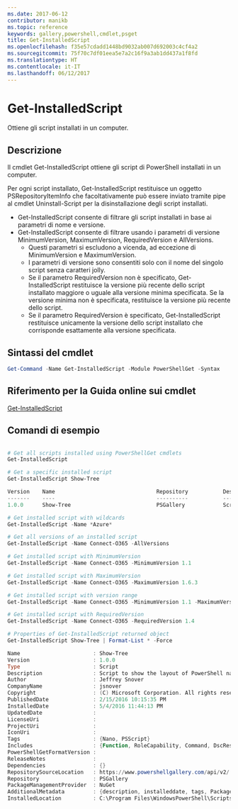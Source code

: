 ```yaml
---
ms.date: 2017-06-12
contributor: manikb
ms.topic: reference
keywords: gallery,powershell,cmdlet,psget
title: Get-InstalledScript
ms.openlocfilehash: f35e57cdadd1448bd9032ab007d692003c4cf4a2
ms.sourcegitcommit: 75f70c7df01eea5e7a2c16f9a3ab1dd437a1f8fd
ms.translationtype: HT
ms.contentlocale: it-IT
ms.lasthandoff: 06/12/2017
---
```

<a id="get-installedscript" class="xliff"></a>
# Get-InstalledScript

Ottiene gli script installati in un computer.

<a id="description" class="xliff"></a>
## Descrizione

Il cmdlet Get-InstalledScript ottiene gli script di PowerShell installati in un computer.

Per ogni script installato, Get-InstalledScript restituisce un oggetto PSRepositoryItemInfo che facoltativamente può essere inviato tramite pipe al cmdlet Uninstall-Script per la disinstallazione degli script installati.

- Get-InstalledScript consente di filtrare gli script installati in base ai parametri di nome e versione.
- Get-InstalledScript consente di filtrare usando i parametri di versione MinimumVersion, MaximumVersion, RequiredVersion e AllVersions.
  - Questi parametri si escludono a vicenda, ad eccezione di MinimumVersion e MaximumVersion.
  - I parametri di versione sono consentiti solo con il nome del singolo script senza caratteri jolly.
  - Se il parametro RequiredVersion non è specificato, Get-InstalledScript restituisce la versione più recente dello script installato maggiore o uguale alla versione minima specificata. Se la versione minima non è specificata, restituisce la versione più recente dello script. 
  - Se il parametro RequiredVersion è specificato, Get-InstalledScript restituisce unicamente la versione dello script installato che corrisponde esattamente alla versione specificata.

<a id="cmdlet-syntax" class="xliff"></a>
## Sintassi del cmdlet

```powershell
Get-Command -Name Get-InstalledScript -Module PowerShellGet -Syntax
```

<a id="cmdlet-online-help-reference" class="xliff"></a>
## Riferimento per la Guida online sui cmdlet

[Get-InstalledScript](http://go.microsoft.com/fwlink/?LinkId=619790)

<a id="example-commands" class="xliff"></a>
## Comandi di esempio

```powershell

# Get all scripts installed using PowerShellGet cmdlets
Get-InstalledScript

# Get a specific installed script
Get-InstalledScript Show-Tree

Version    Name                                Repository           Description
-------    ----                                ----------           -----------
1.0.0      Show-Tree                           PSGallery            Script to show the layout of PowerShell namespaces (Tr...

# Get installed script with wildcards
Get-InstalledScript -Name *Azure*

# Get all versions of an installed script
Get-InstalledScript -Name Connect-O365 -AllVersions

# Get installed script with MinimumVersion
Get-InstalledScript -Name Connect-O365 -MinimumVersion 1.1

# Get installed script with MaximumVersion
Get-InstalledScript -Name Connect-O365 -MaximumVersion 1.6.3

# Get installed script with version range
Get-InstalledScript -Name Connect-O365 -MinimumVersion 1.1 -MaximumVersion 1.6.3

# Get installed script with RequiredVersion
Get-InstalledScript -Name Connect-O365 -RequiredVersion 1.4

# Properties of Get-InstalledScript returned object
Get-InstalledScript Show-Tree | Format-List * -Force

Name                       : Show-Tree
Version                    : 1.0.0
Type                       : Script
Description                : Script to show the layout of PowerShell namespaces (Trees) using ASCII
Author                     : Jeffrey Snover
CompanyName                : jsnover
Copyright                  : (C) Microsoft Corporation. All rights reserved.
PublishedDate              : 2/15/2016 10:15:35 PM
InstalledDate              : 5/4/2016 11:44:13 PM
UpdatedDate                :
LicenseUri                 :
ProjectUri                 :
IconUri                    :
Tags                       : {Nano, PSScript}
Includes                   : {Function, RoleCapability, Command, DscResource...}
PowerShellGetFormatVersion :
ReleaseNotes               :
Dependencies               : {}
RepositorySourceLocation   : https://www.powershellgallery.com/api/v2/
Repository                 : PSGallery
PackageManagementProvider  : NuGet
AdditionalMetadata         : {description, installeddate, tags, PackageManagementProvider...}
InstalledLocation          : C:\Program Files\WindowsPowerShell\Scripts


```

